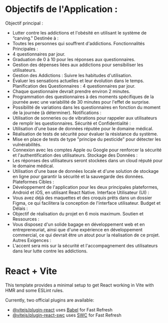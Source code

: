 # Objectifs de l'Application : 

Objectif principal : 
- Lutter contre les addictions et l'obésité en utilisant le système de “carving."
Destinée à : 
- Toutes les personnes qui souffrent d'addictions. 
Fonctionnalités Principales : 
- 4 questionnaires par jour. 
- Graduation de 0 à 10 pour les réponses aux questionnaires. 
- Gestion des dépenses liées aux addictions pour sensibiliser les utilisateurs. 
- Gestion des Addictions : Suivre les habitudes d'utilisation. 
- Évaluer les sensations actuelles et leur évolution dans le temps. 
Planification des Questionnaires : 4 questionnaires par jour. 
- Chaque questionnaire devrait prendre environ 2 minutes. 
- Programmation des questionnaires à des moments spécifiques de la journée avec une variabilité de 30 minutes pour l'effet de surprise. 
- Possibilité de variations dans les questionnaires en fonction du moment de la journée (à déterminer). 
Notifications : 
- Utilisation de sonneries ou de vibrations pour rappeler aux utilisateurs de remplir les questionnaires. 
Sécurité et Confidentialité :
- Utilisation d'une base de données réputée pour le domaine médical. 
- Réalisation de tests de sécurité pour évaluer la résistance du système. 
- Mise en place de tests de type "principe du pesticide" pour détecter les vulnérabilités.
- Connexion avec les comptes Apple ou Google pour renforcer la sécurité et l'authentification des utilisateurs. 
Stockage des Données : 
- Les réponses des utilisateurs seront stockées dans un cloud réputé pour le domaine médical. 
- Utilisation d'une base de données locale et d'une solution de stockage en ligne pour garantir la sécurité et la sauvegarde des données. 
Plateformes Cibles : 
- Développement de l'application pour les deux principales plateformes, Android et iOS, en utilisant React Native. 
Interface Utilisateur (UI) : 
- Vous avez déjà des maquettes et des croquis prêts dans un dossier Figma, ce qui facilitera la conception de l'interface utilisateur. 
Budget et Délais : 
- Objectif de réalisation du projet en 6 mois maximum. 
Soutien et Ressources : 
- Vous disposez d'un solide bagage en développement web et en entrepreneuriat, ainsi que d'une expérience en développement commercial, ce qui devrait être un atout pour la réalisation de ce projet. 
Autres Exigences :
- L'accent sera mis sur la sécurité et l'accompagnement des utilisateurs dans leur lutte contre les addictions.


# React + Vite

This template provides a minimal setup to get React working in Vite with HMR and some ESLint rules.

Currently, two official plugins are available:

- [@vitejs/plugin-react](https://github.com/vitejs/vite-plugin-react/blob/main/packages/plugin-react/README.md) uses [Babel](https://babeljs.io/) for Fast Refresh
- [@vitejs/plugin-react-swc](https://github.com/vitejs/vite-plugin-react-swc) uses [SWC](https://swc.rs/) for Fast Refresh
